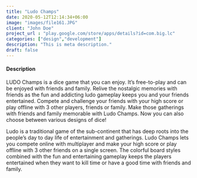 ```yaml
---
title: "Ludo Champs"
date: 2020-05-12T12:14:34+06:00
image: "images/file161.JPG"
client: "John Doe"
project_url : "play.google.com/store/apps/details?id=com.big.lc"
categories: ["design","development"]
description: "This is meta description."
draft: false
---
```


#### Description

LUDO Champs is a dice game that you can enjoy. It’s free-to-play and can be enjoyed with friends and family. Relive the nostalgic memories with friends as the fun and addicting ludo gameplay keeps you and your friends entertained. Compete and challenge your friends with your high score or play offline with 3 other players, friends or family. Make those gatherings with friends and family memorable with Ludo Champs. Now you can also choose between various designs of dice!

Ludo is a traditional game of the sub-continent that has deep roots into the people’s day to day life of entertainment and gatherings. Ludo Champs lets you compete online with multiplayer and make your high score or play offline with 3 other friends on a single screen. The colorful board styles combined with the fun and entertaining gameplay keeps the players entertained when they want to kill time or have a good time with friends and family.
